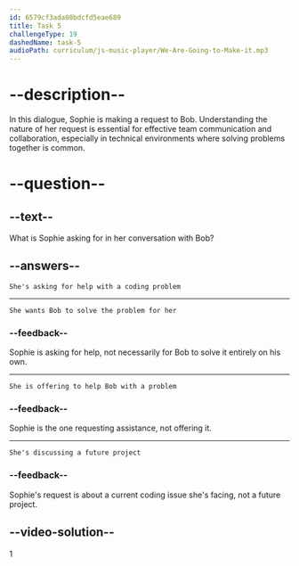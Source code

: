 ```yaml
---
id: 6579cf3ada08bdcfd5eae689
title: Task 5
challengeType: 19
dashedName: task-5
audioPath: curriculum/js-music-player/We-Are-Going-to-Make-it.mp3
---
```


<!--
AUDIO REFERENCE: 
Sophie: "Sure, Bob. I could use some help with a coding problem."
-->

# --description--

In this dialogue, Sophie is making a request to Bob. Understanding the nature of her request is essential for effective team communication and collaboration, especially in technical environments where solving problems together is common.

# --question--

## --text--

What is Sophie asking for in her conversation with Bob?

## --answers--

`She's asking for help with a coding problem`

---

`She wants Bob to solve the problem for her`

### --feedback--

Sophie is asking for help, not necessarily for Bob to solve it entirely on his own.

---

`She is offering to help Bob with a problem`

### --feedback--

Sophie is the one requesting assistance, not offering it.

---

`She's discussing a future project`

### --feedback--

Sophie's request is about a current coding issue she's facing, not a future project.

## --video-solution--

1
